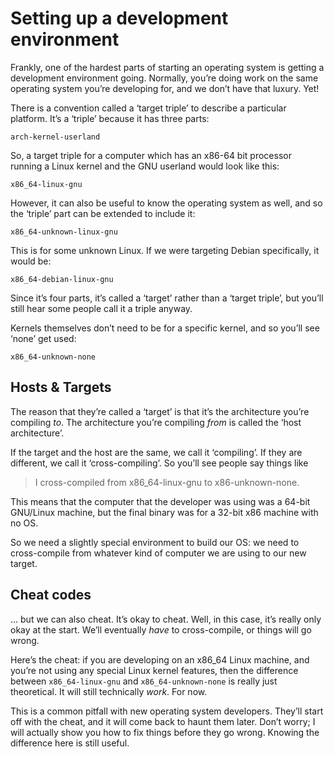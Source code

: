 # Setting up a development environment

Frankly, one of the hardest parts of starting an operating system is getting a
development environment going. Normally, you’re doing work on the same
operating system you’re developing for, and we don’t have that luxury. Yet!

There is a convention called a ‘target triple’ to describe a particular
platform. It’s a ‘triple’ because it has three parts:

```text
arch-kernel-userland
```

So, a target triple for a computer which has an x86-64 bit processor running a
Linux kernel and the GNU userland would look like this:

```text
x86_64-linux-gnu
```

However, it can also be useful to know the operating system as well, and so
the ‘triple’ part can be extended to include it:

```text
x86_64-unknown-linux-gnu
```

This is for some unknown Linux. If we were targeting Debian specifically, it
would be:

```text
x86_64-debian-linux-gnu
```

Since it’s four parts, it’s called a ‘target’ rather than a ‘target triple’,
but you’ll still hear some people call it a triple anyway.

Kernels themselves don’t need to be for a specific kernel, and so you’ll
see ‘none’ get used:

```text
x86_64-unknown-none
```

## Hosts & Targets

The reason that they’re called a ‘target’ is that it’s the architecture you’re
compiling _to_. The architecture you’re compiling _from_ is called the ‘host
architecture’.

If the target and the host are the same, we call it ‘compiling’. If they are
different, we call it ‘cross-compiling’. So you’ll see people say things like

> I cross-compiled from x86\_64-linux-gnu to x86-unknown-none.

This means that the computer that the developer was using was a 64-bit
GNU/Linux machine, but the final binary was for a 32-bit x86 machine with no
OS.

So we need a slightly special environment to build our OS: we need to
cross-compile from whatever kind of computer we are using to our new target.

## Cheat codes

... but we can also cheat. It’s okay to cheat. Well, in this case, it’s really
only okay at the start. We’ll eventually _have_ to cross-compile, or things
will go wrong.

Here’s the cheat: if you are developing on an x86\_64 Linux machine, and you’re
not using any special Linux kernel features, then the difference between
`x86_64-linux-gnu` and `x86_64-unknown-none` is really just theoretical. It
will still technically _work_. For now.

This is a common pitfall with new operating system developers. They’ll start
off with the cheat, and it will come back to haunt them later. Don’t worry;
I will actually show you how to fix things before they go wrong. Knowing the
difference here is still useful.
